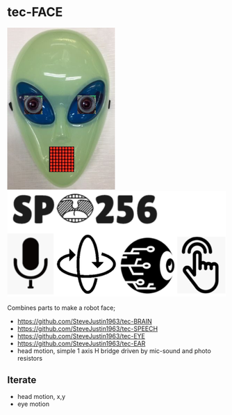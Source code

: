 # tec-FACE
![](https://github.com/SteveJustin1963/tec-FACE/blob/master/pics/face-eyes-8x8.png)
![](https://github.com/SteveJustin1963/tec-FACE/blob/master/pics/senses2.png)



Combines parts to make a robot face;

* https://github.com/SteveJustin1963/tec-BRAIN
* https://github.com/SteveJustin1963/tec-SPEECH
* https://github.com/SteveJustin1963/tec-EYE
* https://github.com/SteveJustin1963/tec-EAR
* head motion, simple 1 axis H bridge driven by mic-sound and photo resistors

## Iterate
* head motion, x,y
* eye motion
